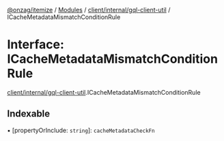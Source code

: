 [@onzag/itemize](../README.md) / [Modules](../modules.md) / [client/internal/gql-client-util](../modules/client_internal_gql_client_util.md) / ICacheMetadataMismatchConditionRule

# Interface: ICacheMetadataMismatchConditionRule

[client/internal/gql-client-util](../modules/client_internal_gql_client_util.md).ICacheMetadataMismatchConditionRule

## Indexable

▪ [propertyOrInclude: `string`]: `cacheMetadataCheckFn`
